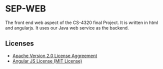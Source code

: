# SEP-WEB
The front end web aspect of the CS-4320 final Project. It is written in html and angularjs. It uses our Java web service as the backend.


## Licenses
* [Apache Version 2.0 License Aggreement](https://www.apache.org/licenses/LICENSE-2.0)
* [Angular JS License (MIT License)](https://opensource.org/licenses/MIT)
